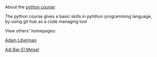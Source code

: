 About the [python course](https://github.com/szabgab/wis-python-course-2024-04?tab=readme-ov-file):

The python course gives a basic skills in pyhthon programming language,
by using git hub as a code managing tool

View others' homepages:

[Adam Liberman](https://adamliberman.github.io/)

[Adi Bar-El Meisel](https://adibarelmeisel.github.io/)

